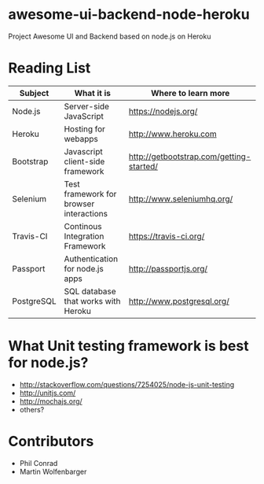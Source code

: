 # awesome-ui-backend-node-heroku
Project Awesome UI and Backend based on node.js on Heroku

# Reading List

 Subject   | What it is | Where to learn more
 ---------- | --------- | ----------------------
 Node.js    | Server-side JavaScript | https://nodejs.org/
 Heroku    | Hosting for webapps | http://www.heroku.com
 Bootstrap | Javascript client-side framework | http://getbootstrap.com/getting-started/
 Selenium | Test framework for browser interactions |  http://www.seleniumhq.org/
 Travis-CI | Continous Integration Framework | https://travis-ci.org/
 Passport  | Authentication for node.js apps | http://passportjs.org/
 PostgreSQL | SQL database that works with Heroku | http://www.postgresql.org/
 
 
# What Unit testing framework is best for node.js?

* http://stackoverflow.com/questions/7254025/node-js-unit-testing
* http://unitjs.com/
* http://mochajs.org/
* others?



# Contributors
* Phil Conrad
* Martin Wolfenbarger
